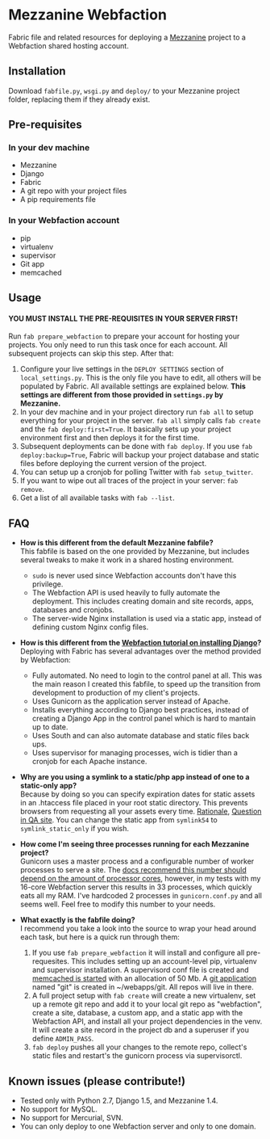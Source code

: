 # Mezzanine Webfaction

Fabric file and related resources for deploying a [Mezzanine](http://mezzanine.jupo.org/) project to a Webfaction shared hosting account.

## Installation

Download `fabfile.py`, `wsgi.py` and `deploy/` to your Mezzanine project folder, replacing them if they already exist.

## Pre-requisites

### In your dev machine
- Mezzanine
- Django
- Fabric
- A git repo with your project files
- A pip requirements file

### In your Webfaction account
- pip
- virtualenv
- supervisor
- Git app
- memcached

## Usage

#### YOU MUST INSTALL THE PRE-REQUISITES IN YOUR SERVER FIRST!
Run `fab prepare_webfaction` to prepare your account for hosting your projects. You only need to run this task once for each account. All subsequent projects can skip this step. After that:

1. Configure your live settings in the `DEPLOY SETTINGS` section of `local_settings.py`. This is the only file you have to edit, all others will be populated by Fabric. All available settings are explained below. **This settings are different from those provided in `settings.py` by Mezzanine.**
1. In your dev machine and in your project directory run `fab all` to setup everything for your project in the server. `fab all` simply calls `fab create` and the `fab deploy:first=True`. It basically sets up your project environment first and then deploys it for the first time.
1. Subsequent deployments can be done with `fab deploy`. If you use `fab deploy:backup=True`, Fabric will backup your project database and static files before deploying the current version of the project.
1. You can setup up a cronjob for polling Twitter with `fab setup_twitter`.
1. If you want to wipe out all traces of the project in your server: `fab remove`.
1. Get a list of all available tasks with `fab --list`.

## FAQ

- **How is this different from the default Mezzanine fabfile?**  
This fabfile is based on the one provided by Mezzanine, but includes several tweaks to make it work in a shared hosting environment.  

    - `sudo` is never used since Webfaction accounts don't have this privilege.
    - The Webfaction API is used heavily to fully automate the deployment. This includes creating domain and site records, apps, databases and cronjobs.
    - The server-wide Nginx installation is used via a static app, instead of defining custom Nginx config files. 

- **How is this different from the [Webfaction tutorial on installing Django](http://docs.webfaction.com/software/django/getting-started.html)?**  
Deploying with Fabric has several advantages over the method provided by Webfaction:
    - Fully automated. No need to login to the control panel at all. This was the main reason I created this fabfile, to speed up the transition from development to production of my client's projects.
    - Uses Gunicorn as the application server instead of Apache.
    - Installs everything according to Django best practices, instead of creating a Django App in the control panel which is hard to mantain up to date.
    - Uses South and can also automate database and static files back ups.
    - Uses supervisor for managing processes, wich is tidier than a cronjob for each Apache instance.

- **Why are you using a symlink to a static/php app instead of one to a static-only app?**  
Because by doing so you can specify expiration dates for static assets in an .htaccess file placed in your root static directory. This prevents browsers from requesting all your assets every time. [Rationale](https://developers.google.com/speed/docs/best-practices/caching?csw=1#LeverageBrowserCaching), [Question in QA site](http://community.webfaction.com/questions/7668/symlink-to-static-only-and-expires-max). You can change the static app from `symlink54` to `symlink_static_only` if you wish.

- **How come I'm seeing three processes running for each Mezzanine project?**  
Gunicorn uses a master process and a configurable number of worker processes to serve a site. The [docs recommend this number should depend on the amount of processor cores](http://docs.gunicorn.org/en/latest/design.html#how-many-workers), however, in my tests with my 16-core Webfaction server this results in 33 processes, which quickly eats all my RAM. I've hardcoded 2 processes in `gunicorn.conf.py` and all seems well. Feel free to modify this number to your needs.

- **What exactly is the fabfile doing?**  
I recommend you take a look into the source to wrap your head around each task, but here is a quick run through them:
    1. If you use `fab prepare_webfaction` it will install and configure all pre-requesites. This includes setting up an account-level pip, virtualenv and supervisor installation. A supervisord conf file is created and [memcached is started](http://docs.webfaction.com/software/memcached.html) with an allocation of 50 Mb. A [git application](http://docs.webfaction.com/software/git.html) named "git" is created in ~/webapps/git. All repos will live in there.
    1. A full project setup with `fab create` will create a new virtualenv, set up a remote git repo and add it to your local git repo as "webfaction", create a site, database, a custom app, and a static app with the Webfaction API, and install all your project dependencies in the venv. It will create a site record in the project db and a superuser if you define `ADMIN_PASS`.
    1. `fab deploy` pushes all your changes to the remote repo, collect's static files and restart's the gunicorn process via supervisorctl.

## Known issues (please contribute!)

- Tested only with Python 2.7, Django 1.5, and Mezzanine 1.4.
- No support for MySQL.
- No support for Mercurial, SVN.
- You can only deploy to one Webfaction server and only to one domain.
